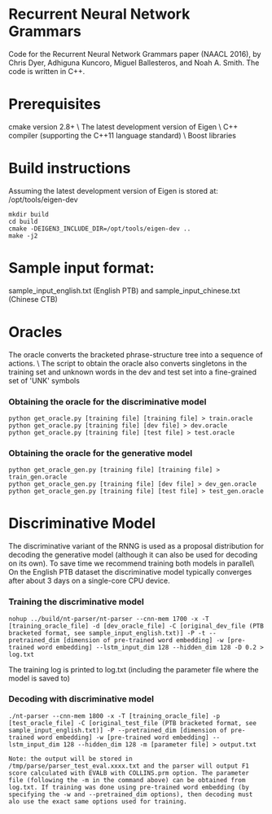 # Recurrent Neural Network Grammars
Code for the Recurrent Neural Network Grammars paper (NAACL 2016), by Chris Dyer, Adhiguna Kuncoro, Miguel Ballesteros, and Noah A. Smith. The code is written in C++.

# Prerequisites
cmake version 2.8+ \\
The latest development version of Eigen \\
C++ compiler (supporting the C++11 language standard) \\
Boost libraries

# Build instructions
Assuming the latest development version of Eigen is stored at: /opt/tools/eigen-dev 

    mkdir build
    cd build
    cmake -DEIGEN3_INCLUDE_DIR=/opt/tools/eigen-dev ..
    make -j2

    
# Sample input format: 
sample\_input\_english.txt (English PTB) and sample\_input\_chinese.txt (Chinese CTB)

# Oracles
The oracle converts the bracketed phrase-structure tree into a sequence of actions. \\ 
The script to obtain the oracle also converts singletons in the training set and unknown words in the dev and test set into a fine-grained set of 'UNK' symbols 

### Obtaining the oracle for the discriminative model
    python get_oracle.py [training file] [training file] > train.oracle
    python get_oracle.py [training file] [dev file] > dev.oracle
    python get_oracle.py [training file] [test file] > test.oracle

### Obtaining the oracle for the generative model
    python get_oracle_gen.py [training file] [training file] > train_gen.oracle
    python get_oracle_gen.py [training file] [dev file] > dev_gen.oracle
    python get_oracle_gen.py [training file] [test file] > test_gen.oracle

# Discriminative Model
The discriminative variant of the RNNG is used as a proposal distribution for decoding the generative model (although it can also be used for decoding on its own). To save time we recommend training both models in parallel\\
On the English PTB dataset the discriminative model typically converges after about 3 days on a single-core CPU device. 

### Training the discriminative model

    nohup ../build/nt-parser/nt-parser --cnn-mem 1700 -x -T [training_oracle_file] -d [dev_oracle_file] -C [original_dev_file (PTB bracketed format, see sample_input_english.txt)] -P -t --pretrained_dim [dimension of pre-trained word embedding] -w [pre-trained word embedding] --lstm_input_dim 128 --hidden_dim 128 -D 0.2 > log.txt

The training log is printed to log.txt (including the parameter file where the model is saved to)

### Decoding with discriminative model

    ./nt-parser --cnn-mem 1800 -x -T [training_oracle_file] -p [test_oracle_file] -C [original_test_file (PTB bracketed format, see sample_input_english.txt)] -P --pretrained_dim [dimension of pre-trained word embedding] -w [pre-trained word embedding] --lstm_input_dim 128 --hidden_dim 128 -m [parameter file] > output.txt

    Note: the output will be stored in /tmp/parse/parser_test_eval.xxxx.txt and the parser will output F1 score calculated with EVALB with COLLINS.prm option. The parameter file (following the -m in the command above) can be obtained from log.txt. If training was done using pre-trained word embedding (by specifying the -w and --pretrained_dim options), then decoding must alo use the exact same options used for training.



